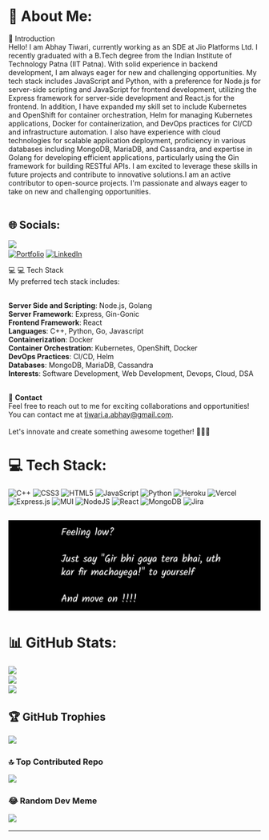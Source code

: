 # 💫 About Me:
👋 Introduction<br>Hello! I am Abhay Tiwari, currently working as an SDE at Jio Platforms Ltd. I recently graduated with a B.Tech degree from the Indian Institute of Technology Patna (IIT Patna). With solid experience in backend development, I am always eager for new and challenging opportunities. My tech stack includes JavaScript and Python, with a preference for Node.js for server-side scripting and JavaScript for frontend development, utilizing the Express framework for server-side development and React.js for the frontend. In addition, I have expanded my skill set to include Kubernetes and OpenShift for container orchestration, Helm for managing Kubernetes applications, Docker for containerization, and DevOps practices for CI/CD and infrastructure automation. I also have experience with cloud technologies for scalable application deployment, proficiency in various databases including MongoDB, MariaDB, and Cassandra, and expertise in Golang for developing efficient applications, particularly using the Gin framework for building RESTful APIs. I am excited to leverage these skills in future projects and contribute to innovative solutions.I am an active contributor to open-source projects. I'm passionate and always eager to take on new and challenging opportunities.<br><br>

## 🌐 Socials:
[![](https://visitcount.itsvg.in/api?id=TAbhay&label=Profile%20Views&color=0&icon=0&pretty=false)](https://visitcount.itsvg.in) <br>
[![Portfolio](https://img.shields.io/badge/Portfolio-8A2BE2)](https://tabhay.github.io/) 
[![LinkedIn](https://img.shields.io/badge/LinkedIn-%230077B5.svg?logo=linkedin&logoColor=white)](https://www.linkedin.com/in/tabhay24/) 

💻 💻 Tech Stack<br>
My preferred tech stack includes:<br><br>

<b>Server Side and Scripting</b>: Node.js, Golang<br>
<b>Server Framework</b>: Express, Gin-Gonic<br>
<b>Frontend Framework</b>: React<br>
<b>Languages</b>: C++, Python, Go, Javascript<br>
<b>Containerization</b>: Docker<br>
<b>Container Orchestration</b>: Kubernetes, OpenShift, Docker<br>
<b>DevOps Practices</b>: CI/CD, Helm<br>
<b>Databases</b>: MongoDB, MariaDB, Cassandra<br>
<b>Interests</b>: Software Development, Web Development, Devops, Cloud, DSA<br><br>

📧 <b>Contact</b><br>
Feel free to reach out to me for exciting collaborations and opportunities! You can contact me at tiwari.a.abhay@gmail.com.<br><br>
Let's innovate and create something awesome together! 👨‍💻🌟

# 💻 Tech Stack:
![C++](https://img.shields.io/badge/c++-%2300599C.svg?style=flat-square&logo=c%2B%2B&logoColor=white) ![CSS3](https://img.shields.io/badge/css3-%231572B6.svg?style=flat-square&logo=css3&logoColor=white) ![HTML5](https://img.shields.io/badge/html5-%23E34F26.svg?style=flat-square&logo=html5&logoColor=white) ![JavaScript](https://img.shields.io/badge/javascript-%23323330.svg?style=flat-square&logo=javascript&logoColor=%23F7DF1E) ![Python](https://img.shields.io/badge/python-3670A0?style=flat-square&logo=python&logoColor=ffdd54) ![Heroku](https://img.shields.io/badge/heroku-%23430098.svg?style=flat-square&logo=heroku&logoColor=white) ![Vercel](https://img.shields.io/badge/vercel-%23000000.svg?style=flat-square&logo=vercel&logoColor=white) ![Express.js](https://img.shields.io/badge/express.js-%23404d59.svg?style=flat-square&logo=express&logoColor=%2361DAFB) ![MUI](https://img.shields.io/badge/MUI-%230081CB.svg?style=flat-square&logo=material-ui&logoColor=white) ![NodeJS](https://img.shields.io/badge/node.js-6DA55F?style=flat-square&logo=node.js&logoColor=white) ![React](https://img.shields.io/badge/react-%2320232a.svg?style=flat-square&logo=react&logoColor=%2361DAFB) ![MongoDB](https://img.shields.io/badge/MongoDB-%234ea94b.svg?style=flat-square&logo=mongodb&logoColor=white) ![Jira](https://img.shields.io/badge/jira-%230A0FFF.svg?style=flat-square&logo=jira&logoColor=white)
## ![Gyan](./abhay_quote.png)
# 📊 GitHub Stats:
![](https://github-readme-stats.vercel.app/api?username=TAbhay&theme=blue-green&hide_border=false&include_all_commits=true&count_private=true)<br/>
![](https://github-readme-streak-stats.herokuapp.com/?user=TAbhay&theme=blue-green&hide_border=false)<br/>
![](https://github-readme-stats.vercel.app/api/top-langs/?username=TAbhay&theme=blue-green&hide_border=false&include_all_commits=true&count_private=true&layout=compact)

## 🏆 GitHub Trophies
![](https://github-profile-trophy.vercel.app/?username=TAbhay&theme=matrix&no-frame=false&no-bg=false&margin-w=4)

### 🔝 Top Contributed Repo
![](https://github-contributor-stats.vercel.app/api?username=TAbhay&limit=5&theme=dark&combine_all_yearly_contributions=true)

### 😂 Random Dev Meme
<img src='https://randommeme-five.vercel.app/' style="height: 400px;"/>

---


<!-- Proudly created with GPRM ( https://gprm.itsvg.in ) -->
